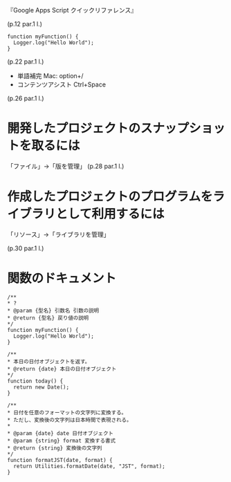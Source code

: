 『Google Apps Script クイックリファレンス』

(p.12 par.1 l.)  

```gas:
function myFunction() {
  Logger.log("Hello World");
}
```

(p.22 par.1 l.)  
* 単語補完 Mac: option+/
* コンテンツアシスト Ctrl+Space

(p.26 par.1 l.)  
# 開発したプロジェクトのスナップショットを取るには
「ファイル」→「版を管理」
(p.28 par.1 l.)  
# 作成したプロジェクトのプログラムをライブラリとして利用するには
「リソース」→「ライブラリを管理」


(p.30 par.1 l.)  
# 関数のドキュメント

```gas:
/**
* ?
* @param {型名} 引数名 引数の説明
* @return {型名} 戻り値の説明
*/
function myFunction() {
  Logger.log("Hello World");
}

/**
* 本日の日付オブジェクトを返す。
* @return {date} 本日の日付オブジェクト
*/
function today() {
  return new Date();
}

/**
* 日付を任意のフォーマットの文字列に変換する。
* ただし、変換後の文字列は日本時間で表現される。
*
* @param {date} date 日付オブジェクト
* @param {string} format 変換する書式
* @return {string} 変換後の文字列
*/
function formatJST(date, format) {
  return Utilities.formatDate(date, "JST", format);
}
```

